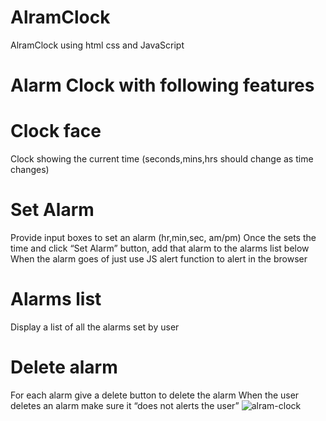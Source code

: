 # AlramClock
AlramClock using html css and JavaScript

# Alarm Clock with following features 

# Clock face
Clock showing the current time (seconds,mins,hrs should change as time changes)

# Set Alarm
Provide input boxes to set an alarm (hr,min,sec, am/pm)
Once the sets the time and click “Set Alarm” button, add that alarm to the alarms list below
When the alarm goes of just use JS alert function to alert in the browser

# Alarms list
Display a list of all the alarms set by user

# Delete alarm
For each alarm give a delete button to delete the alarm
When the user deletes an alarm make sure it “does not alerts the user”
![alram-clock](https://github.com/Thimmana-gowda/AlramClock/assets/145161099/7dc11e64-1c0e-4047-a7b6-a5ec94df0700)
